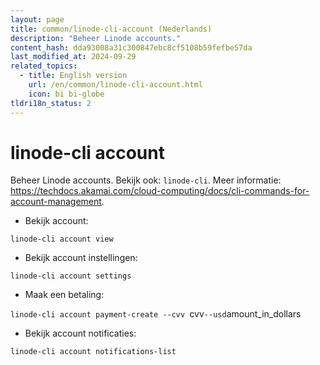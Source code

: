 ```yaml
---
layout: page
title: common/linode-cli-account (Nederlands)
description: "Beheer Linode accounts."
content_hash: dda93008a31c300847ebc8cf5108b59fefbe57da
last_modified_at: 2024-09-29
related_topics:
  - title: English version
    url: /en/common/linode-cli-account.html
    icon: bi bi-globe
tldri18n_status: 2
---
```

# linode-cli account

Beheer Linode accounts.
Bekijk ook: `linode-cli`.
Meer informatie: <https://techdocs.akamai.com/cloud-computing/docs/cli-commands-for-account-management>.

- Bekijk account:

`linode-cli account view`

- Bekijk account instellingen:

`linode-cli account settings`

- Maak een betaling:

`linode-cli account payment-create --cvv `<span class="tldr-var badge badge-pill bg-dark-lm bg-white-dm text-white-lm text-dark-dm font-weight-bold">cvv</span>` --usd `<span class="tldr-var badge badge-pill bg-dark-lm bg-white-dm text-white-lm text-dark-dm font-weight-bold">amount_in_dollars</span>

- Bekijk account notificaties:

`linode-cli account notifications-list`

